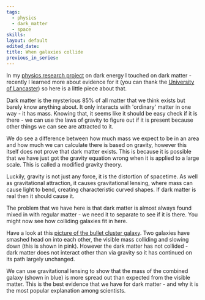 ```yaml
---
tags:
  - physics
  - dark_matter
  - space
skills: 
layout: default
edited_date: 
title: When galaxies collide
previous_in_series:
---
```

In my [physics research project](/reports/Does-dark-energy-explain-the-expansion-of-the-universe.html) on dark energy I touched on dark matter - recently I learned more about evidence for it (you can thank the [University of Lancaster](https://www.lancaster.ac.uk/)) so here is a little piece about that.

Dark matter is the mysterious 85% of all matter that we think exists but barely know anything about. It only interacts with 'ordinary' matter in one way - it has mass. Knowing that, it seems like it should be easy check if it is there - we can use the laws of gravity to figure out if it is present because other things we can see are attracted to it.

We do see a difference between how much mass we expect to be in an area and how much we can calculate there is based on gravity, however this itself does not prove that dark matter exists. This is because it is possible that we have just got the gravity equation wrong when it is applied to a large scale. This is called a modified gravity theory.

Luckily, gravity is not just any force, it is the distortion of spacetime. As well as gravitational attraction, it causes gravitational lensing, where mass can cause light to bend, creating characteristic curved shapes. If dark matter is real then it should cause it.

The problem that we have here is that dark matter is almost always found mixed in with regular matter - we need it to separate to see if it is there. You might now see how colliding galaxies fit in here.

Have a look at this [picture of the bullet cluster galaxy](https://en.wikipedia.org/wiki/Bullet_Cluster#/media/File:1e0657_scale.jpg). Two galaxies have smashed head on into each other, the visible mass colliding and slowing down (this is shown in pink). However the dark matter has not collided - dark matter does not interact other than via gravity so it has continued on its path largely unchanged.

We can use gravitational lensing to show that the mass of the combined galaxy (shown in blue) is more spread out than expected from the visible matter. This is the best evidence that we have for dark matter - and why it is the most popular explanation among scientists.
